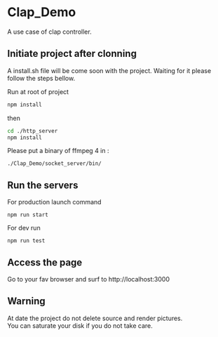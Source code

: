 # Clap_Demo

A use case of clap controller.

## Initiate project after clonning
A install.sh file will be come soon with the project. Waiting for it please follow the steps bellow.

Run at root of project
```bash
npm install 
```

then
```bash
cd ./http_server
npm install
```

Please put a binary of ffmpeg 4 in :

```
./Clap_Demo/socket_server/bin/
```

## Run the servers

For production launch command
```
npm run start
```
For dev run
```
npm run test
```
## Access the page
Go to your fav browser and surf to
http://localhost:3000

## Warning
At date the project do not delete source and render pictures.  
You can saturate your disk if you do not take care.